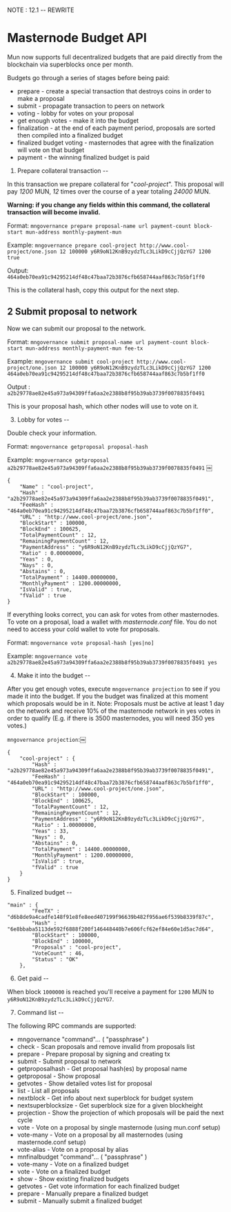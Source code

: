 NOTE : 12.1 -- REWRITE


Masternode Budget API
=======================

Mun now supports full decentralized budgets that are paid directly from the blockchain via superblocks once per month.

Budgets go through a series of stages before being paid:
 * prepare - create a special transaction that destroys coins in order to make a proposal
 * submit - propagate transaction to peers on network
 * voting - lobby for votes on your proposal
 * get enough votes - make it into the budget
 * finalization - at the end of each payment period, proposals are sorted then compiled into a finalized budget
 * finalized budget voting - masternodes that agree with the finalization will vote on that budget
 * payment - the winning finalized budget is paid


1. Prepare collateral transaction
--

In this transaction we prepare collateral for "_cool-project_". This proposal will pay _1200_ MUN, _12_ times over the course of a year totaling _24000_ MUN.

**Warning: if you change any fields within this command, the collateral transaction will become invalid.**

Format: ```mngovernance prepare proposal-name url payment-count block-start mun-address monthly-payment-mun```

Example: ```mngovernance prepare cool-project http://www.cool-project/one.json 12 100000 y6R9oN12KnB9zydzTLc3LikD9cCjjQzYG7 1200 true```

Output: ```464a0eb70ea91c94295214df48c47baa72b3876cfb658744aaf863c7b5bf1ff0```

This is the collateral hash, copy this output for the next step.

2 Submit proposal to network
--

Now we can submit our proposal to the network.

Format: ```mngovernance submit proposal-name url payment-count block-start mun-address monthly-payment-mun fee-tx```

Example: ```mngovernance submit cool-project http://www.cool-project/one.json 12 100000 y6R9oN12KnB9zydzTLc3LikD9cCjjQzYG7 1200 464a0eb70ea91c94295214df48c47baa72b3876cfb658744aaf863c7b5bf1ff0```

Output : ```a2b29778ae82e45a973a94309ffa6aa2e2388b8f95b39ab3739f0078835f0491```

This is your proposal hash, which other nodes will use to vote on it.

3. Lobby for votes
--

Double check your information.

Format: ```mngovernance getproposal proposal-hash```

Example: ```mngovernance getproposal a2b29778ae82e45a973a94309ffa6aa2e2388b8f95b39ab3739f0078835f0491```
￼
```
{
    "Name" : "cool-project",
    "Hash" : "a2b29778ae82e45a973a94309ffa6aa2e2388b8f95b39ab3739f0078835f0491",
    "FeeHash" : "464a0eb70ea91c94295214df48c47baa72b3876cfb658744aaf863c7b5bf1ff0",
    "URL" : "http://www.cool-project/one.json",
    "BlockStart" : 100000,
    "BlockEnd" : 100625,
    "TotalPaymentCount" : 12,
    "RemainingPaymentCount" : 12,
    "PaymentAddress" : "y6R9oN12KnB9zydzTLc3LikD9cCjjQzYG7",
    "Ratio" : 0.00000000,
    "Yeas" : 0,
    "Nays" : 0,
    "Abstains" : 0,
    "TotalPayment" : 14400.00000000,
    "MonthlyPayment" : 1200.00000000,
    "IsValid" : true,
    "fValid" : true
}
```

If everything looks correct, you can ask for votes from other masternodes. To vote on a proposal, load a wallet with _masternode.conf_ file. You do not need to access your cold wallet to vote for proposals.

Format: ```mngovernance vote proposal-hash [yes|no]```

Example: ```mngovernance vote a2b29778ae82e45a973a94309ffa6aa2e2388b8f95b39ab3739f0078835f0491 yes```

4.  Make it into the budget
--

After you get enough votes, execute ```mngovernance projection``` to see if you made it into the budget. If you the budget was finalized at this moment which proposals would be in it. Note: Proposals must be active at least 1 day on the network and receive 10% of the masternode network in yes votes in order to qualify (E.g. if there is 3500 masternodes, you will need 350 yes votes.)

```mngovernance projection```:￼
```
{
    "cool-project" : {
        "Hash" : "a2b29778ae82e45a973a94309ffa6aa2e2388b8f95b39ab3739f0078835f0491",
        "FeeHash" : "464a0eb70ea91c94295214df48c47baa72b3876cfb658744aaf863c7b5bf1ff0",
        "URL" : "http://www.cool-project/one.json",
        "BlockStart" : 100000,
        "BlockEnd" : 100625,
        "TotalPaymentCount" : 12,
        "RemainingPaymentCount" : 12,
        "PaymentAddress" : "y6R9oN12KnB9zydzTLc3LikD9cCjjQzYG7",
        "Ratio" : 1.00000000,
        "Yeas" : 33,
        "Nays" : 0,
        "Abstains" : 0,
        "TotalPayment" : 14400.00000000,
        "MonthlyPayment" : 1200.00000000,
        "IsValid" : true,
        "fValid" : true
    }
}
```

5. Finalized budget
--

```
"main" : {
        "FeeTX" : "d6b8de9a4cadfe148f91e8fe8eed407199f96639b482f956ae6f539b8339f87c",
        "Hash" : "6e8bbaba5113de592f6888f200f146448440b7e606fcf62ef84e60e1d5ac7d64",
        "BlockStart" : 100000,
        "BlockEnd" : 100000,
        "Proposals" : "cool-project",
        "VoteCount" : 46,
        "Status" : "OK"
    },
```

6. Get paid
--

When block ```1000000``` is reached you'll receive a payment for ```1200``` MUN to ```y6R9oN12KnB9zydzTLc3LikD9cCjjQzYG7```.

7. Command list
--

The following RPC commands are supported:

 - mngovernance "command"... ( "passphrase" )
  - check              - Scan proposals and remove invalid from proposals list
  - prepare            - Prepare proposal by signing and creating tx
  - submit             - Submit proposal to network
  - getproposalhash    - Get proposal hash(es) by proposal name
  - getproposal        - Show proposal
  - getvotes           - Show detailed votes list for proposal
  - list               - List all proposals
  - nextblock          - Get info about next superblock for budget system
  - nextsuperblocksize - Get superblock size for a given blockheight
  - projection         - Show the projection of which proposals will be paid the next cycle
  - vote               - Vote on a proposal by single masternode (using mun.conf setup)
  - vote-many          - Vote on a proposal by all masternodes (using masternode.conf setup)
  - vote-alias         - Vote on a proposal by alias
 - mnfinalbudget "command"... ( "passphrase" )
  - vote-many   - Vote on a finalized budget
  - vote        - Vote on a finalized budget
  - show        - Show existing finalized budgets
  - getvotes    - Get vote information for each finalized budget
  - prepare     - Manually prepare a finalized budget
  - submit      - Manually submit a finalized budget

